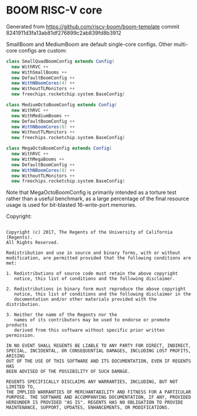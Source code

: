 # BOOM RISC-V core

Generated from https://github.com/riscv-boom/boom-template commit 8241911d3fa13ab81df276899c2ab839fd8b3912

SmallBoom and MediumBoom are default single-core configs. Other multi-core configs are custom:
```scala
class SmallQuadBoomConfig extends Config(
  new WithRVC ++
  new WithSmallBooms ++
  new DefaultBoomConfig ++
  new WithNBoomCores(4) ++
  new WithoutTLMonitors ++
  new freechips.rocketchip.system.BaseConfig)

class MediumOctoBoomConfig extends Config(
  new WithRVC ++
  new WithMediumBooms ++
  new DefaultBoomConfig ++
  new WithNBoomCores(8) ++
  new WithoutTLMonitors ++
  new freechips.rocketchip.system.BaseConfig)

class MegaOctoBoomConfig extends Config(
  new WithRVC ++
  new WithMegaBooms ++
  new DefaultBoomConfig ++
  new WithNBoomCores(8) ++
  new WithoutTLMonitors ++
  new freechips.rocketchip.system.BaseConfig)
```

Note that MegaOctoBoomConfig is primarily intended as a torture test rather than a useful benchmark,
as a large percentage of the final resource usage is used for bit-blasted 16-write-port memories.

Copyright:
```

Copyright (c) 2017, The Regents of the University of California (Regents).
All Rights Reserved.

Redistribution and use in source and binary forms, with or without
modification, are permitted provided that the following conditions are met:

1. Redistributions of source code must retain the above copyright
   notice, this list of conditions and the following disclaimer.

2. Redistributions in binary form must reproduce the above copyright
   notice, this list of conditions and the following disclaimer in the
   documentation and/or other materials provided with the distribution.

3. Neither the name of the Regents nor the
   names of its contributors may be used to endorse or promote products
   derived from this software without specific prior written permission.

IN NO EVENT SHALL REGENTS BE LIABLE TO ANY PARTY FOR DIRECT, INDIRECT,
SPECIAL, INCIDENTAL, OR CONSEQUENTIAL DAMAGES, INCLUDING LOST PROFITS, ARISING
OUT OF THE USE OF THIS SOFTWARE AND ITS DOCUMENTATION, EVEN IF REGENTS HAS
BEEN ADVISED OF THE POSSIBILITY OF SUCH DAMAGE.

REGENTS SPECIFICALLY DISCLAIMS ANY WARRANTIES, INCLUDING, BUT NOT LIMITED TO,
THE IMPLIED WARRANTIES OF MERCHANTABILITY AND FITNESS FOR A PARTICULAR
PURPOSE. THE SOFTWARE AND ACCOMPANYING DOCUMENTATION, IF ANY, PROVIDED
HEREUNDER IS PROVIDED "AS IS". REGENTS HAS NO OBLIGATION TO PROVIDE
MAINTENANCE, SUPPORT, UPDATES, ENHANCEMENTS, OR MODIFICATIONS.
```
